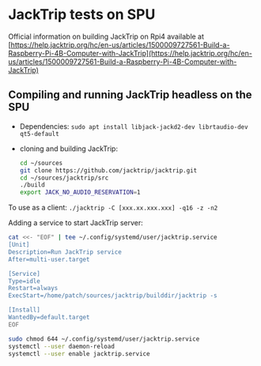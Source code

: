 # JackTrip tests on SPU

Official information on building JackTrip on Rpi4 available at [https://help.jacktrip.org/hc/en-us/articles/1500009727561-Build-a-Raspberry-Pi-4B-Computer-with-JackTrip](https://help.jacktrip.org/hc/en-us/articles/1500009727561-Build-a-Raspberry-Pi-4B-Computer-with-JackTrip)

## Compiling and running JackTrip headless on the SPU

- Dependencies: `sudo apt install libjack-jackd2-dev librtaudio-dev qt5-default`
- cloning and building JackTrip:

    ```bash
    cd ~/sources
    git clone https://github.com/jacktrip/jacktrip.git
    cd ~/sources/jacktrip/src
    ./build
    export JACK_NO_AUDIO_RESERVATION=1
    ```

To use as a client: `./jacktrip -C [xxx.xx.xxx.xxx] -q16 -z -n2`

Adding a service to start JackTrip server:

```bash
cat <<- "EOF" | tee ~/.config/systemd/user/jacktrip.service
[Unit]
Description=Run JackTrip service
After=multi-user.target

[Service]
Type=idle
Restart=always
ExecStart=/home/patch/sources/jacktrip/builddir/jacktrip -s

[Install]
WantedBy=default.target
EOF
```

```bash
sudo chmod 644 ~/.config/systemd/user/jacktrip.service
systemctl --user daemon-reload
systemctl --user enable jacktrip.service
```
